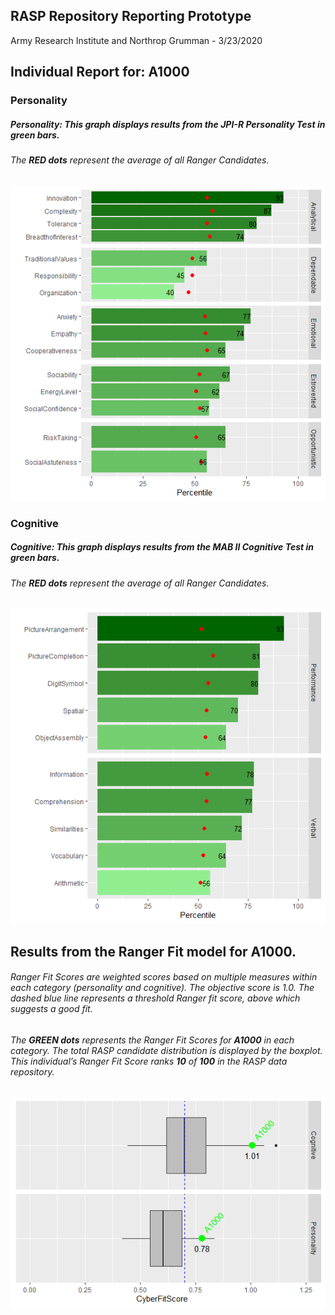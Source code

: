 ## RASP Repository Reporting Prototype

Army Research Institute and Northrop Grumman - 3/23/2020

## Individual Report for: A1000

### Personality

##### Personality: This graph displays results from the JPI-R Personality Test in **green bars**.

###### The **RED dots** represent the average of all Ranger Candidates.

![](RASP_MarkdownReport_files/figure-gfm/unnamed-chunk-1-1.png)<!-- -->

### Cognitive

##### Cognitive: This graph displays results from the MAB II Cognitive Test in **green bars**.

###### The **RED dots** represent the average of all Ranger Candidates.

![](RASP_MarkdownReport_files/figure-gfm/unnamed-chunk-2-1.png)<!-- -->

## Results from the Ranger Fit model for A1000.

###### Ranger Fit Scores are weighted scores based on multiple measures within each category (personality and cognitive). The objective score is 1.0. The dashed blue line represents a threshold Ranger fit score, above which suggests a good fit.

###### The **GREEN dots** represents the Ranger Fit Scores for **A1000** in each category. The total RASP candidate distribution is displayed by the boxplot. This individual’s Ranger Fit Score ranks **10** of **100** in the RASP data repository.

![](RASP_MarkdownReport_files/figure-gfm/unnamed-chunk-3-1.png)<!-- -->
